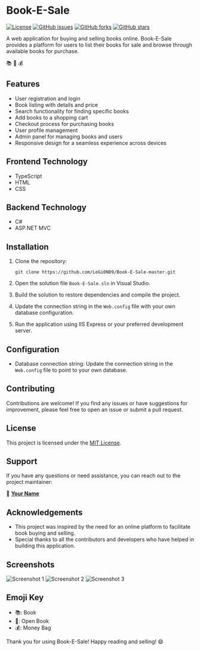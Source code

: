 # Book-E-Sale

[![License](https://img.shields.io/badge/License-MIT-blue.svg)](https://github.com/LeGi0N09/Book-E-Sale-master/blob/master/LICENSE)
[![GitHub issues](https://img.shields.io/github/issues/LeGi0N09/Book-E-Sale-master)](https://github.com/LeGi0N09/Book-E-Sale-master/issues)
[![GitHub forks](https://img.shields.io/github/forks/LeGi0N09/Book-E-Sale-master)](https://github.com/LeGi0N09/Book-E-Sale-master/network)
[![GitHub stars](https://img.shields.io/github/stars/LeGi0N09/Book-E-Sale-master)](https://github.com/LeGi0N09/Book-E-Sale-master/stargazers)

A web application for buying and selling books online. Book-E-Sale provides a platform for users to list their books for sale and browse through available books for purchase.

📚 📖 💰

## Features

- User registration and login
- Book listing with details and price
- Search functionality for finding specific books
- Add books to a shopping cart
- Checkout process for purchasing books
- User profile management
- Admin panel for managing books and users
- Responsive design for a seamless experience across devices

## Frontend Technology

- TypeScript
- HTML
- CSS

## Backend Technology

- C#
- ASP.NET MVC

## Installation

1. Clone the repository:

   ```shell
   git clone https://github.com/LeGi0N09/Book-E-Sale-master.git
   ```

2. Open the solution file `Book-E-Sale.sln` in Visual Studio.

3. Build the solution to restore dependencies and compile the project.

4. Update the connection string in the `Web.config` file with your own database configuration.

5. Run the application using IIS Express or your preferred development server.

## Configuration

- Database connection string: Update the connection string in the `Web.config` file to point to your own database.

## Contributing

Contributions are welcome! If you find any issues or have suggestions for improvement, please feel free to open an issue or submit a pull request.

## License

This project is licensed under the [MIT License](https://github.com/LeGi0N09/Book-E-Sale-master/blob/master/LICENSE).

## Support

If you have any questions or need assistance, you can reach out to the project maintainer:

👤 **[Your Name](https://github.com/LeGi0N09)**

## Acknowledgements

- This project was inspired by the need for an online platform to facilitate book buying and selling.
- Special thanks to all the contributors and developers who have helped in building this application.

## Screenshots

![Screenshot 1](/screenshots/screenshot1.png)
![Screenshot 2](/screenshots/screenshot2.png)
![Screenshot 3](/screenshots/screenshot3.png)

## Emoji Key

- 📚: Book
- 📖: Open Book
- 💰: Money Bag

Thank you for using Book-E-Sale! Happy reading and selling! 😄
